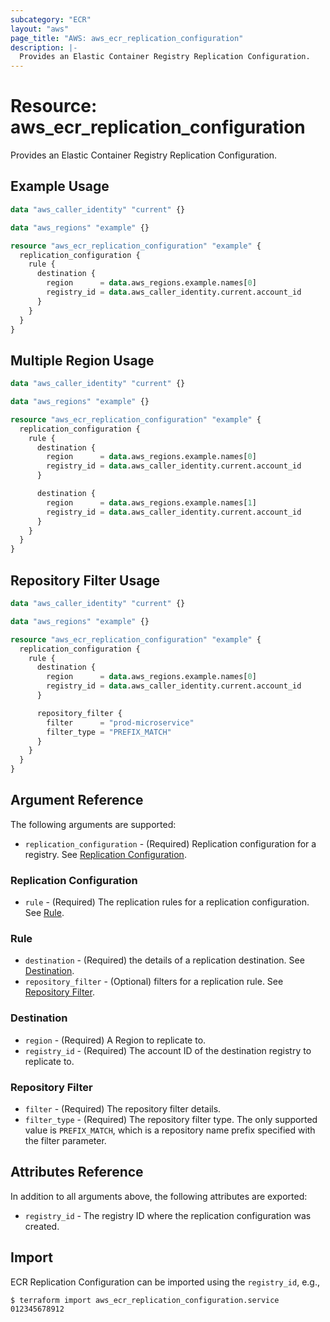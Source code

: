 ```yaml
---
subcategory: "ECR"
layout: "aws"
page_title: "AWS: aws_ecr_replication_configuration"
description: |-
  Provides an Elastic Container Registry Replication Configuration.
---
```


# Resource: aws_ecr_replication_configuration

Provides an Elastic Container Registry Replication Configuration.

## Example Usage

```terraform
data "aws_caller_identity" "current" {}

data "aws_regions" "example" {}

resource "aws_ecr_replication_configuration" "example" {
  replication_configuration {
    rule {
      destination {
        region      = data.aws_regions.example.names[0]
        registry_id = data.aws_caller_identity.current.account_id
      }
    }
  }
}
```

## Multiple Region Usage

```terraform
data "aws_caller_identity" "current" {}

data "aws_regions" "example" {}

resource "aws_ecr_replication_configuration" "example" {
  replication_configuration {
    rule {
      destination {
        region      = data.aws_regions.example.names[0]
        registry_id = data.aws_caller_identity.current.account_id
      }

      destination {
        region      = data.aws_regions.example.names[1]
        registry_id = data.aws_caller_identity.current.account_id
      }
    }
  }
}
```

## Repository Filter Usage

```terraform
data "aws_caller_identity" "current" {}

data "aws_regions" "example" {}

resource "aws_ecr_replication_configuration" "example" {
  replication_configuration {
    rule {
      destination {
        region      = data.aws_regions.example.names[0]
        registry_id = data.aws_caller_identity.current.account_id
      }

      repository_filter {
        filter      = "prod-microservice"
        filter_type = "PREFIX_MATCH"
      }
    }
  }
}
```

## Argument Reference

The following arguments are supported:

* `replication_configuration` - (Required) Replication configuration for a registry. See [Replication Configuration](#replication-configuration).

### Replication Configuration

* `rule` - (Required) The replication rules for a replication configuration. See [Rule](#rule).

### Rule

* `destination` - (Required) the details of a replication destination. See [Destination](#destination).
* `repository_filter` - (Optional) filters for a replication rule. See [Repository Filter](#repository-filter).

### Destination

* `region` - (Required) A Region to replicate to.
* `registry_id` - (Required) The account ID of the destination registry to replicate to.

### Repository Filter
* `filter` - (Required) The repository filter details.
* `filter_type` - (Required) The repository filter type. The only supported value is `PREFIX_MATCH`, which is a repository name prefix specified with the filter parameter.


## Attributes Reference

In addition to all arguments above, the following attributes are exported:

* `registry_id` - The registry ID where the replication configuration was created.

## Import

ECR Replication Configuration can be imported using the `registry_id`, e.g.,

```
$ terraform import aws_ecr_replication_configuration.service 012345678912
```